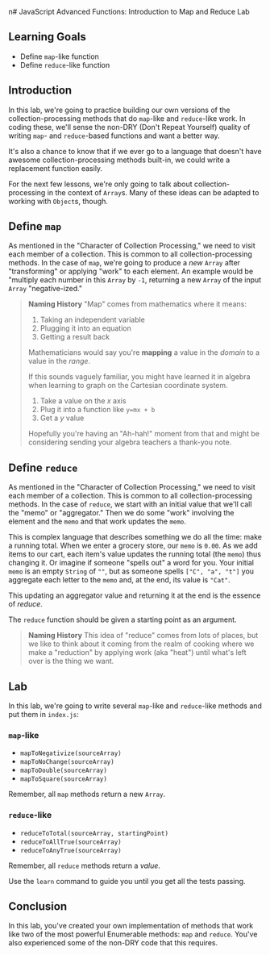 n# JavaScript Advanced Functions: Introduction to Map and Reduce Lab

## Learning Goals

- Define `map`-like function
- Define `reduce`-like function

## Introduction

In this lab, we're going to practice building our own versions of the
collection-processing methods that do `map`-like and `reduce`-like work. In
coding these, we'll sense the non-DRY (Don't Repeat Yourself) quality of
writing `map`- and `reduce`-based functions and want a better way.

It's also a chance to know that if we ever go to a language that doesn't have
awesome collection-processing methods built-in, we could write a replacement
function easily.

For the next few lessons, we're only going to talk about collection-processing
in the context of `Array`s. Many of these ideas can be adapted to working with
`Object`s, though.

## Define `map`

As mentioned in the "Character of Collection Processing," we need to visit each
member of a collection. This is common to all collection-processing methods. In
the case of `map`, we're going to produce a _new_ `Array` after "transforming"
or applying "work" to each element. An example would be "multiply each number
in this `Array` by `-1`, returning a new `Array` of the input `Array`
"negative-ized."

> **Naming History** "Map" comes from mathematics where it means:
>
> 1. Taking an independent variable
> 2. Plugging it into an equation
> 3. Getting a result back
>
> Mathematicians would say you're **mapping** a value in the _domain_ to a
> value in the _range_.
>
> If this sounds vaguely familiar, you might have learned it in algebra when
> learning to graph on the Cartesian coordinate system.
>
> 1. Take a value on the _x_ axis
> 2. Plug it into a function like `y=mx + b`
> 3. Get a _y_ value
>
> Hopefully you're having an "Ah-hah!" moment from that and might be
> considering sending your algebra teachers a thank-you note.

## Define `reduce`

As mentioned in the "Character of Collection Processing," we need to visit
each member of a collection. This is common to all collection-processing
methods. In the case of `reduce`, we start with an initial value that we'll
call the "memo" or "aggregator." Then we do some "work" involving the element
and the `memo` and that work updates the `memo`.

This is complex language that describes something we do all the time: make a
running total. When we enter a grocery store, our `memo` is `0.00`. As we add
items to our cart, each item's value updates the running total (the `memo`)
thus changing it. Or imagine if someone "spells out" a word for you. Your
initial `memo` is an empty `String` of `""`, but as someone spells `["C",
"a", "t"]` you aggregate each letter to the `memo` and, at the end, its value
is `"Cat"`.

This updating an aggregator value and returning it at the end is the essence
of _reduce_.

The `reduce` function should be given a starting point as an argument.

> **Naming History** This idea of "reduce" comes from lots of places, but we
> like to think about it coming from the realm of cooking where we make a
> "reduction" by applying work (aka "heat") until what's left over is the thing
> we want.

## Lab

In this lab, we're going to write several `map`-like and `reduce`-like
methods and put them in `index.js`:

### `map`-like

- `mapToNegativize(sourceArray)`
- `mapToNoChange(sourceArray)`
- `mapToDouble(sourceArray)`
- `mapToSquare(sourceArray)`

Remember, all `map` methods return a new `Array`.

### `reduce`-like

- `reduceToTotal(sourceArray, startingPoint)`
- `reduceToAllTrue(sourceArray)`
- `reduceToAnyTrue(sourceArray)`

Remember, all `reduce` methods return a _value_.

Use the `learn` command to guide you until you get all the tests passing.

## Conclusion

In this lab, you've created your own implementation of methods that work like
two of the most powerful Enumerable methods: `map` and `reduce`. You've also
experienced some of the non-DRY code that this requires.
